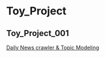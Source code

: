 # Toy_Project

## Toy_Project_001

[Daily News crawler & Topic Modeling](https://github.com/timetobye/Toy-project/tree/master/Toy_Project_001)
